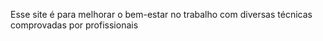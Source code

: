 Esse site é para melhorar o bem-estar no trabalho com diversas técnicas comprovadas por profissionais